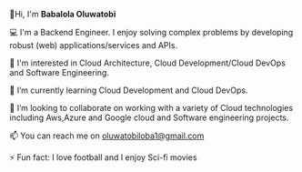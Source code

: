 👋Hi, I'm **Babalola Oluwatobi** 

:computer: I'm a Backend Engineer. I enjoy solving complex problems by developing robust (web) applications/services and APIs.

:revolving_hearts: I'm interested in Cloud Architecture, Cloud Development/Cloud DevOps and Software Engineering.

🌱 I’m currently learning Cloud Development and Cloud DevOps.

👯 I’m looking to collaborate on working with a variety of Cloud technologies including Aws,Azure and Google cloud and Software engineering projects.

📫 You can reach me on oluwatobiloba1@gmail.com

⚡ Fun fact: I love football and I enjoy Sci-fi movies

